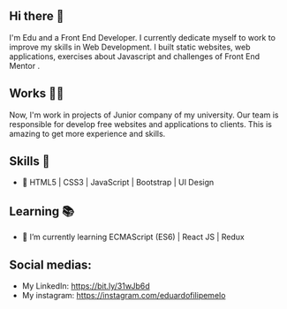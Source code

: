 ## Hi there 👋

I'm Edu and a Front End Developer. I currently dedicate myself to work to improve my skills in Web Development. I built static websites, web applications, exercises about Javascript  and challenges of Front End Mentor .

## Works :man_technologist:

Now, I'm work in projects of Junior company of my university. Our team is responsible for develop free websites and applications to clients. This is amazing to get more experience and skills.

## Skills :brain:
- :pushpin: HTML5 | CSS3 | JavaScript | Bootstrap | UI Design

## Learning :books:
- 🌱 I’m currently learning ECMAScript (ES6) | React JS | Redux 

## Social medias:

- My LinkedIn: https://bit.ly/31wJb6d
- My instagram: https://instagram.com/eduardofilipemelo


<!--
**eduardo1020/eduardo1020** is a ✨ _special_ ✨ repository because its `README.md` (this file) appears on your GitHub profile.

Here are some ideas to get you started:

- 🔭 I’m currently working on ...
- 🌱 I’m currently learning ...
- 👯 I’m looking to collaborate on ...
- 🤔 I’m looking for help with ...
- 💬 Ask me about ...
- 📫 How to reach me: ...
- 😄 Pronouns: ...
- ⚡ Fun fact: ...
-->
